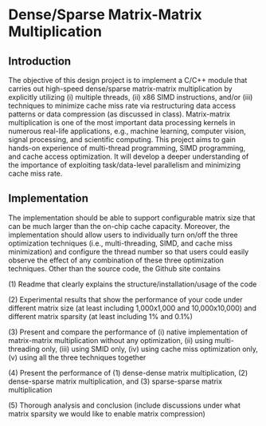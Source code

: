 # Dense/Sparse Matrix-Matrix Multiplication

## Introduction

The objective of this design project is to implement a C/C++ module that carries out high-speed dense/sparse matrix-matrix multiplication by explicitly utilizing (i) multiple threads, (ii) x86 SIMD instructions, and/or (iii) techniques to minimize cache miss rate via restructuring data access patterns or data compression (as discussed in class). Matrix-matrix multiplication is one of the most important data processing kernels in numerous real-life applications, e.g., machine learning, computer vision, signal processing, and scientific computing. This project aims to gain hands-on experience of multi-thread programming, SIMD programming, and cache access optimization. It will develop a deeper understanding of the importance of exploiting task/data-level parallelism and minimizing cache miss rate.

## Implementation	

The implementation should be able to support configurable matrix size that can be much larger than the on-chip cache capacity. Moreover, the implementation should allow users to individually turn on/off the three  optimization techniques (i.e., multi-threading, SIMD, and cache miss minimization) and configure the thread  number so that users could easily observe the effect of any combination of these three optimization techniques.  Other than the source code, the Github site contains  

(1) Readme that clearly explains the structure/installation/usage of the code 

(2) Experimental results that show the performance of your code under different matrix size (at least including  1,000x1,000 and 10,000x10,000) and different matrix sparsity (at least including 1% and 0.1%) 

(3) Present and compare the performance of (i) native implementation of matrix-matrix multiplication without  any optimization, (ii) using multi-threading only, (iii) using SMID only, (iv) using cache miss optimization only,  (v) using all the three techniques together 

(4) Present the performance of (1) dense-dense matrix multiplication, (2) dense-sparse matrix multiplication,  and (3) sparse-sparse matrix multiplication 

(5) Thorough analysis and conclusion (include discussions under what matrix sparsity we would like to enable matrix compression)
